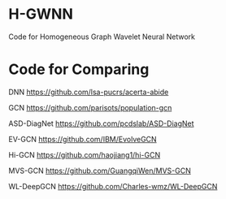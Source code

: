 # H-GWNN
Code for Homogeneous Graph Wavelet Neural Network

# Code for Comparing  

DNN https://github.com/lsa-pucrs/acerta-abide  

GCN https://github.com/parisots/population-gcn  

ASD-DiagNet https://github.com/pcdslab/ASD-DiagNet  

EV-GCN https://github.com/IBM/EvolveGCN  

Hi-GCN https://github.com/haojiang1/hi-GCN  

MVS-GCN https://github.com/GuangqiWen/MVS-GCN  

WL-DeepGCN https://github.com/Charles-wmz/WL-DeepGCN  


